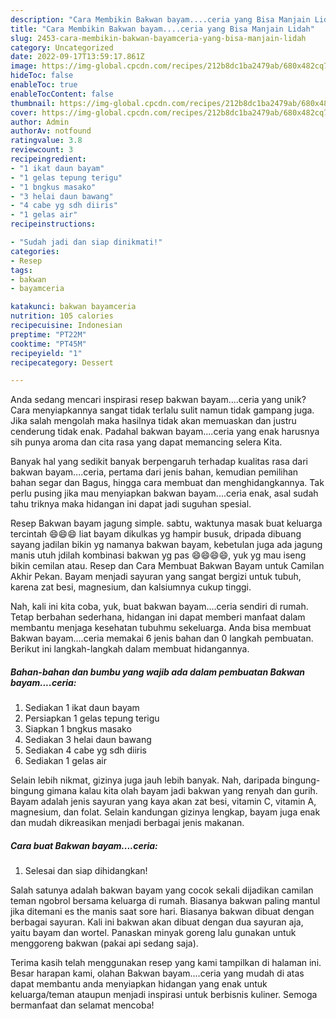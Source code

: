 ```yaml
---
description: "Cara Membikin Bakwan bayam....ceria yang Bisa Manjain Lidah"
title: "Cara Membikin Bakwan bayam....ceria yang Bisa Manjain Lidah"
slug: 2453-cara-membikin-bakwan-bayamceria-yang-bisa-manjain-lidah
category: Uncategorized
date: 2022-09-17T13:59:17.861Z
image: https://img-global.cpcdn.com/recipes/212b8dc1ba2479ab/680x482cq70/bakwan-bayamceria-foto-resep-utama.jpg
hideToc: false
enableToc: true
enableTocContent: false
thumbnail: https://img-global.cpcdn.com/recipes/212b8dc1ba2479ab/680x482cq70/bakwan-bayamceria-foto-resep-utama.jpg
cover: https://img-global.cpcdn.com/recipes/212b8dc1ba2479ab/680x482cq70/bakwan-bayamceria-foto-resep-utama.jpg
author: Admin
authorAv: notfound
ratingvalue: 3.8
reviewcount: 3
recipeingredient:
- "1 ikat daun bayam"
- "1 gelas tepung terigu"
- "1 bngkus masako"
- "3 helai daun bawang"
- "4 cabe yg sdh diiris"
- "1 gelas air"
recipeinstructions:

- "Sudah jadi dan siap dinikmati!"
categories:
- Resep
tags:
- bakwan
- bayamceria

katakunci: bakwan bayamceria 
nutrition: 105 calories
recipecuisine: Indonesian
preptime: "PT22M"
cooktime: "PT45M"
recipeyield: "1"
recipecategory: Dessert

---
```





Anda sedang mencari inspirasi resep bakwan bayam....ceria yang unik? Cara menyiapkannya sangat tidak terlalu sulit namun tidak gampang juga. Jika salah mengolah maka hasilnya tidak akan memuaskan dan justru cenderung tidak enak. Padahal bakwan bayam....ceria yang enak harusnya sih punya aroma dan cita rasa yang dapat memancing selera Kita.





Banyak hal yang sedikit banyak berpengaruh terhadap kualitas rasa dari bakwan bayam....ceria, pertama dari jenis bahan, kemudian pemilihan bahan segar dan Bagus, hingga cara membuat dan menghidangkannya. Tak perlu pusing jika mau menyiapkan bakwan bayam....ceria enak,      asal sudah tahu triknya maka hidangan ini dapat jadi suguhan spesial.














Resep Bakwan bayam jagung simple. sabtu, waktunya masak buat keluarga tercintah 😄😄😄 liat bayam dikulkas yg hampir busuk, dripada dibuang sayang jadilan bikin yg namanya bakwan bayam, kebetulan juga ada jagung manis utuh jdilah kombinasi bakwan yg pas 😄😄😄😄, yuk yg mau iseng bikin cemilan atau. Resep dan Cara Membuat Bakwan Bayam untuk Camilan Akhir Pekan. Bayam menjadi sayuran yang sangat bergizi untuk tubuh, karena zat besi, magnesium, dan kalsiumnya cukup tinggi.






Nah, kali ini kita coba, yuk, buat bakwan bayam....ceria sendiri di rumah. Tetap berbahan sederhana, hidangan ini dapat memberi manfaat dalam membantu menjaga kesehatan tubuhmu sekeluarga. Anda bisa membuat Bakwan bayam....ceria memakai 6 jenis bahan dan 0 langkah pembuatan. Berikut ini langkah-langkah dalam membuat hidangannya.

<!--inarticleads1-->

##### Bahan-bahan dan bumbu yang wajib ada dalam pembuatan Bakwan bayam....ceria:

1. Sediakan 1 ikat daun bayam
1. Persiapkan 1 gelas tepung terigu
1. Siapkan 1 bngkus masako
1. Sediakan 3 helai daun bawang
1. Sediakan 4 cabe yg sdh diiris
1. Sediakan 1 gelas air


Selain lebih nikmat, gizinya juga jauh lebih banyak. Nah, daripada bingung-bingung gimana kalau kita olah bayam jadi bakwan yang renyah dan gurih. Bayam adalah jenis sayuran yang kaya akan zat besi, vitamin C, vitamin A, magnesium, dan folat. Selain kandungan gizinya lengkap, bayam juga enak dan mudah dikreasikan menjadi berbagai jenis makanan. 

<!--inarticleads2-->

##### Cara buat Bakwan bayam....ceria:


1. Selesai dan siap dihidangkan!

Salah satunya adalah bakwan bayam yang cocok sekali dijadikan camilan teman ngobrol bersama keluarga di rumah. Biasanya bakwan paling mantul jika ditemani es the manis saat sore hari. Biasanya bakwan dibuat dengan berbagai sayuran. Kali ini bakwan akan dibuat dengan dua sayuran aja, yaitu bayam dan wortel. Panaskan minyak goreng lalu gunakan untuk menggoreng bakwan (pakai api sedang saja). 

Terima kasih telah menggunakan resep yang kami tampilkan di halaman ini. Besar harapan kami, olahan Bakwan bayam....ceria yang mudah di atas dapat membantu anda menyiapkan hidangan yang enak untuk keluarga/teman ataupun menjadi inspirasi untuk berbisnis kuliner. Semoga bermanfaat dan selamat mencoba!
